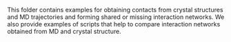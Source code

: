 This folder contains examples for obtaining contacts from crystal structures and MD trajectories and forming shared or missing interaction networks. We also provide examples of scripts that help to compare interaction networks obtained from MD and crystal structure. 
